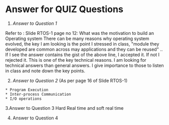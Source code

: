 # Answer for QUIZ Questions
1. *Answer to Question 1*

Refer to : Slide RTOS-1 page no 12: What was the motivation to build an Operating system
There can be many reasons why operating system evolved, the key  I am looking is the point I stressed in class, 
"module they developed are common across may applications  and they can be reused"  .. If I see the answer contains the gist of
the above line, I accepted it. If not I rejected it. This is one of the key technical reasons. I am looking for technical answers
than general answers. I give importance to those to listen in class and note down the key points.

2. *Answer to Question 2*
 (As per page 16 of Slide RTOS-1)
 ```
* Program Execution
* Inter-process Communication
* I/O operations
```

3.Answer to Question 3
Hard Real time and soft real time 

4. Answer to Question 4
